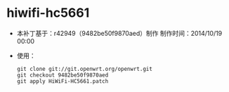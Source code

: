 hiwifi-hc5661
=============

+ 本补丁基于：r42949（9482be50f9870aed）制作  制作时间：2014/10/19 00:00
+ 使用：
  
  ```
  git clone git://git.openwrt.org/openwrt.git
  git checkout 9482be50f9870aed
  git apply HiWiFi-HC5661.patch
  ```
